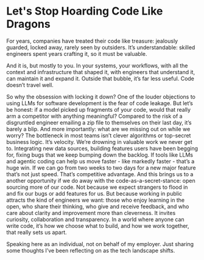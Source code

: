 # Let's Stop Hoarding Code Like Dragons

For years, companies have treated their code like treasure: jealously guarded, locked away, rarely seen by outsiders. It’s understandable: skilled engineers spent years crafting it, so it must be valuable.

And it is, but mostly to you. In your systems, your workflows, with all the context and infrastructure that shaped it, with engineers that understand it, can maintain it and expand it. Outside that bubble, it’s far less useful. Code doesn’t travel well.

So why the obsession with locking it down?
One of the louder objections to using LLMs for software development is the fear of code leakage. But let’s be honest: if a model picked up fragments of your code, would that really arm a competitor with anything meaningful? Compared to the risk of a disgruntled engineer emailing a zip file to themselves on their last day, it’s barely a blip.
And more importantly: what are we missing out on while we worry?
The bottleneck in most teams isn’t clever algorithms or top-secret business logic. It’s velocity. We’re drowning in valuable work we never get to. Integrating new data sources, building features users have been begging for, fixing bugs that we keep bumping down the backlog.
If tools like LLMs and agentic coding can help us move faster - like markedly faster - that’s a huge win. If we can go from two weeks to two days for a new major feature that’s not just speed. That’s competitive advantage.
And this brings us to a another opportunity if we do away with the code-as-a-secret-stance: open sourcing more of our code.
Not because we expect strangers to flood in and fix our bugs or add features for us. But because working in public attracts the kind of engineers we want: those who enjoy learning in the open, who share their thinking, who give and receive feedback, and who care about clarity and improvement more than cleverness. It invites curiosity, collaboration and transparency.
In a world where anyone can write code, it’s how we choose what to build, and how we work together, that really sets us apart.

Speaking here as an individual, not on behalf of my employer. Just sharing some thoughts I’ve been reflecting on as the tech landscape shifts.
